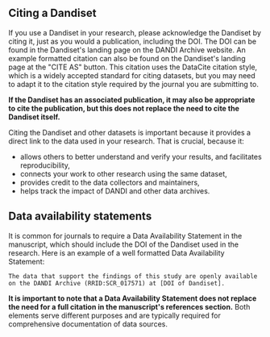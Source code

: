 Citing a Dandiset
-----------------

If you use a Dandiset in your research, please acknowledge the Dandiset by citing it, just as you would a publication,
including the DOI.
The DOI can be found in the Dandiset's landing page on the DANDI Archive website.
An example formatted citation can also be found on the Dandiset's landing page at the "CITE AS" button. This citation
uses the DataCite citation style, which is a widely accepted standard for citing datasets, but you may need to adapt it
to the citation style required by the journal you are submitting to.

**If the Dandiset has an associated publication, it may also be appropriate to cite the publication, but this does not
replace the need to cite the Dandiset itself.**

Citing the Dandiset and other datasets is important because it provides a direct link to the data used in your research. That is crucial, because it:
  - allows others to better understand and verify your results, and facilitates reproducibility, 
  - connects your work to other research using the same dataset,
  - provides credit to the data collectors and maintainers, 
  - helps track the impact of DANDI and other data archives.


Data availability statements
----------------------------
It is common for journals to require a Data Availability Statement in the manuscript, which should include the DOI of
the Dandiset used in the research. Here is an example of a well formatted Data Availability Statement:

```
The data that support the findings of this study are openly available on the DANDI Archive (RRID:SCR_017571) at [DOI of Dandiset].
```

**It is important to note that a Data Availability Statement does not replace the need for a full citation in the
manuscript's references section.**
Both elements serve different purposes and are typically required for comprehensive documentation of data sources.